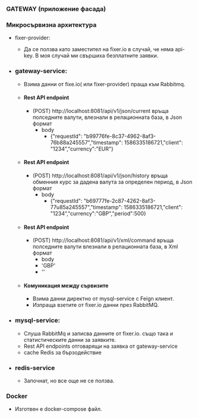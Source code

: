 ### GATEWAY (приложение фасада)

### Микросървизна архитектура
* fixer-provider: 
  * Да се ползва като заместител на fixer.io в случай, че няма api-key. В моя случай ми свършиха безплатните заявки.
* ### gateway-service:
  * Взима данни от fixe.io( или fixer-provider) праща към Rabbitmq.
  * #### Rest API endpoint
    * (POST) http://localhost:8081/api/v1/json/current  връща полседните валути, влезнали в релационната база, в Json формат
      * body
        * {"requestId": "b99776fe-8c37-4962-8af3-76b88a245557","timestamp": 1586335186721,"client": "1234","currency":"EUR"}
  
  * #### Rest API endpoint
    * (POST) http://localhost:8081/api/v1/json/history  връща обменния курс за дадена валута за определен период, в Json формат
      * body
        * {"requestId": "b69777fe-2c87-4262-8af3-77u85a245557","timestamp": 1586335186721,"client": "1234","currency":"GBP","period":500}
  
  * #### Rest API endpoint
    * (POST) http://localhost:8081/api/v1/xml/command  връща полседните валути влезнали в релационната база, в Xml формат
      * body
      * '<command id="133329"><get consumer="13617162"><currency>GBP</currency></get></command>'
      * '<command id="1234-7829"><history consumer="13617162" currency="BGN" period="60" /></command>'
  * #### Комуникация между сървизите
    * Взима данни директно от mysql-service с Feign клиент.
    * Изпраща взетите от fixer.io данни през RabbitMQ.

* ### mysql-service:
  * Слуша RabbitMq и записва данните от fixer.iо. също така и статистическите данни за заявките.
  * Rest API endpoints oтговарящи на заявка от gаtеway-service
  * cache Redis за бързодействие

* ### redis-service
  * Започнат, но все още не се ползва. 

### Docker
* Изготвен е docker-compose файл.
